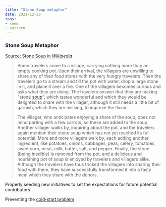 ```yaml
---
title: "Stone Soup metaphor"
date: 2021-12-25
tags:
- seed
- pattern
---
```


### Stone Soup Metaphor
[Source: Stone Soup in *Wikipedia*](https://en.wikipedia.org/wiki/Stone_Soup)

> Some travelers come to a village, carrying nothing more than an empty cooking pot. Upon their arrival, the villagers are unwilling to share any of their food stores with the very hungry travelers. Then the travelers go to a stream and fill the pot with water, drop a large stone in it, and place it over a fire. One of the villagers becomes curious and asks what they are doing. The travelers answer that they are making "stone [soup](https://en.wikipedia.org/wiki/Soup "Soup")", which tastes wonderful and which they would be delighted to share with the villager, although it still needs a little bit of garnish, which they are missing, to improve the flavor.
> 
> The villager, who anticipates enjoying a share of the soup, does not mind parting with a few carrots, so these are added to the soup. Another villager walks by, inquiring about the pot, and the travelers again mention their stone soup which has not yet reached its full potential. More and more villagers walk by, each adding another ingredient, like potatoes, onions, cabbages, peas, celery, tomatoes, sweetcorn, meat, milk, butter, salt, and pepper. Finally, the stone (being inedible) is removed from the pot, and a delicious and nourishing pot of soup is enjoyed by travelers and villagers alike. Although the travelers have thus tricked the villagers into sharing their food with them, they have successfully transformed it into a tasty meal which they share with the donors.

Properly seeding new initiatives to set the expectations for future potential contributors.

Preventing the [cold-start problem](https://en.wikipedia.org/wiki/Cold_start_(recommender_systems))